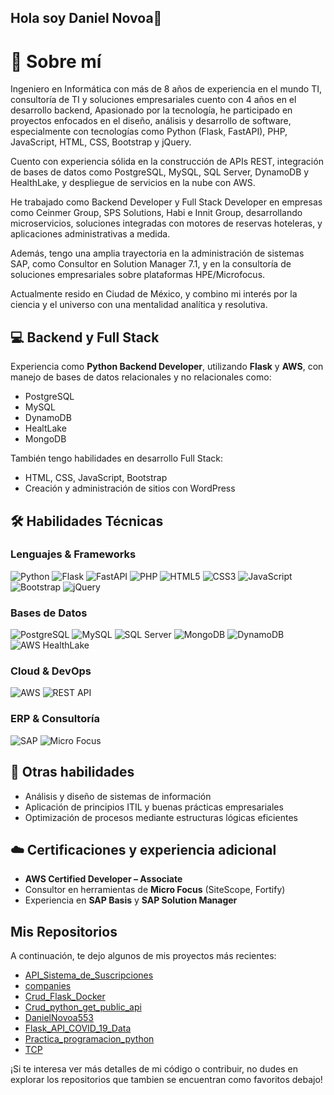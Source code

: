 ## Hola soy Daniel Novoa👋

# 👋 Sobre mí
Ingeniero en Informática con más de 8 años de experiencia en el mundo TI, consultoría de TI y soluciones empresariales cuento con 4 años en el desarrollo backend, 
Apasionado por la tecnología, he  participado en proyectos enfocados en el diseño, análisis y desarrollo de software, especialmente con tecnologías como Python (Flask, FastAPI), PHP, JavaScript, HTML, CSS, Bootstrap y jQuery.

Cuento con experiencia sólida en la construcción de APIs REST, integración de bases de datos como PostgreSQL, MySQL, SQL Server, DynamoDB y HealthLake, y despliegue de servicios en la nube con AWS.

He trabajado como Backend Developer y Full Stack Developer en empresas como Ceinmer Group, SPS Solutions, Habi e Innit Group, desarrollando microservicios, soluciones integradas con motores de reservas hoteleras, y aplicaciones administrativas a medida.

Además, tengo una amplia trayectoria en la administración de sistemas SAP, como Consultor en Solution Manager 7.1, y en la consultoría de soluciones empresariales sobre plataformas HPE/Microfocus.

Actualmente resido en Ciudad de México, y combino mi interés por la ciencia y el universo con una mentalidad analítica y resolutiva.


## 💻 Backend y Full Stack

Experiencia como **Python Backend Developer**, utilizando **Flask** y **AWS**, con manejo de bases de datos relacionales y no relacionales como:
- PostgreSQL
- MySQL
- DynamoDB
- HealtLake
- MongoDB

También tengo habilidades en desarrollo Full Stack:
- HTML, CSS, JavaScript, Bootstrap
- Creación y administración de sitios con WordPress

## 🛠️ Habilidades Técnicas

### Lenguajes & Frameworks
![Python](https://img.shields.io/badge/Python-3776AB?style=for-the-badge&logo=python&logoColor=white)
![Flask](https://img.shields.io/badge/Flask-000000?style=for-the-badge&logo=flask&logoColor=white)
![FastAPI](https://img.shields.io/badge/FastAPI-009688?style=for-the-badge&logo=fastapi&logoColor=white)
![PHP](https://img.shields.io/badge/PHP-777BB4?style=for-the-badge&logo=php&logoColor=white)
![HTML5](https://img.shields.io/badge/HTML5-E34F26?style=for-the-badge&logo=html5&logoColor=white)
![CSS3](https://img.shields.io/badge/CSS3-1572B6?style=for-the-badge&logo=css3&logoColor=white)
![JavaScript](https://img.shields.io/badge/JavaScript-F7DF1E?style=for-the-badge&logo=javascript&logoColor=black)
![Bootstrap](https://img.shields.io/badge/Bootstrap-7952B3?style=for-the-badge&logo=bootstrap&logoColor=white)
![jQuery](https://img.shields.io/badge/jQuery-0769AD?style=for-the-badge&logo=jquery&logoColor=white)

### Bases de Datos
![PostgreSQL](https://img.shields.io/badge/PostgreSQL-336791?style=for-the-badge&logo=postgresql&logoColor=white)
![MySQL](https://img.shields.io/badge/MySQL-4479A1?style=for-the-badge&logo=mysql&logoColor=white)
![SQL Server](https://img.shields.io/badge/SQL_Server-CC2927?style=for-the-badge&logo=microsoftsqlserver&logoColor=white)
![MongoDB](https://img.shields.io/badge/MongoDB-47A248?style=for-the-badge&logo=mongodb&logoColor=white)
![DynamoDB](https://img.shields.io/badge/DynamoDB-4053D6?style=for-the-badge&logo=amazon-dynamodb&logoColor=white)
![AWS HealthLake](https://img.shields.io/badge/HealthLake-FF9900?style=for-the-badge&logo=amazonaws&logoColor=white)

### Cloud & DevOps
![AWS](https://img.shields.io/badge/AWS-232F3E?style=for-the-badge&logo=amazonaws&logoColor=white)
![REST API](https://img.shields.io/badge/REST%20API-FF6F00?style=for-the-badge&logo=api&logoColor=white)

### ERP & Consultoría
![SAP](https://img.shields.io/badge/SAP-0FAAFF?style=for-the-badge&logo=sap&logoColor=white)
![Micro Focus](https://img.shields.io/badge/MicroFocus-00285D?style=for-the-badge&logoColor=white)


## 🧠 Otras habilidades

- Análisis y diseño de sistemas de información
- Aplicación de principios ITIL y buenas prácticas empresariales
- Optimización de procesos mediante estructuras lógicas eficientes

## ☁️ Certificaciones y experiencia adicional

- **AWS Certified Developer – Associate**
- Consultor en herramientas de **Micro Focus** (SiteScope, Fortify)
- Experiencia en **SAP Basis** y **SAP Solution Manager**

## Mis Repositorios

A continuación, te dejo algunos de mis proyectos más recientes:

- [API_Sistema_de_Suscripciones](https://github.com/DanielNovoa553/API_Sistema_de_Suscripciones)
- [companies](https://github.com/DanielNovoa553/companies)
- [Crud_Flask_Docker](https://github.com/DanielNovoa553/Crud_Flask_Docker)
- [Crud_python_get_public_api](https://github.com/DanielNovoa553/Crud_python_get_public_api)
- [DanielNovoa553](https://github.com/DanielNovoa553/DanielNovoa553)
- [Flask_API_COVID_19_Data](https://github.com/DanielNovoa553/Flask_API_COVID_19_Data)
- [Practica_programacion_python](https://github.com/DanielNovoa553/Practica_programacion_python)
- [TCP](https://github.com/DanielNovoa553/TCP)

¡Si te interesa ver más detalles de mi código o contribuir, no dudes en explorar los repositorios que tambien se encuentran como favoritos debajo!
